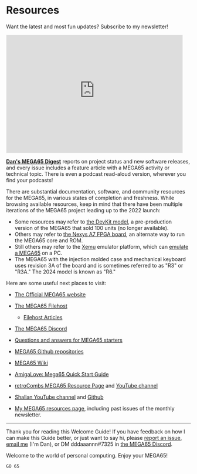 # Resources

Want the latest and most fun updates? Subscribe to my newsletter!

<iframe src="https://m65digest.substack.com/embed" width="480" height="320" style="border:1px solid #EEE; background:white;" frameborder="0" scrolling="no"></iframe>

[**Dan's MEGA65 Digest**](https://m65digest.substack.com/) reports on project status and new software releases, and every issue includes a feature article with a MEGA65 activity or technical topic. There is even a podcast read-aloud version, wherever you find your podcasts!

There are substantial documentation, software, and community resources for the MEGA65, in various states of completion and freshness. While browsing available resources, keep in mind that there have been multiple iterations of the MEGA65 project leading up to the 2022 launch:

-   Some resources may refer to [the DevKit model](https://c65gs.blogspot.com/2020/06/pre-ordering-for-mega65-developers-kits.html), a pre-production version of the MEGA65 that sold 100 units (no longer available).
-   Others may refer to [the Nexys A7 FPGA board](https://www.retrocombs.com/mega65-nexys4-livestream), an alternate way to run the MEGA65 core and ROM.
-   Still others may refer to the [Xemu](https://github.lgb.hu/xemu/) emulator platform, which can [emulate a MEGA65](https://github.com/lgblgblgb/xemu/wiki/MEGA65-help) on a PC.
-   The MEGA65 with the injection molded case and mechanical keyboard uses revision 3A of the board and is sometimes referred to as "R3" or "R3A." The 2024 model is known as "R6."

Here are some useful next places to visit:

-   [The Official MEGA65 website](https://mega65.org/)
-   [The MEGA65 Filehost](https://files.mega65.org/html/main.php)
    -   [Filehost Articles](https://files.mega65.org/html/main.php?ar=3c388c8c-bc3f-461b-84bb-e12dfd479ae2)
-   [The MEGA65 Discord](https://discord.gg/5DNvESf)
-   [Questions and answers for MEGA65 starters](https://files.mega65.org?ar=1a47ec2c-1b56-4bd9-8d89-5b12ab8b72ae)
-   [MEGA65 Github repositories](https://github.com/mega65)
-   [MEGA65 Wiki](https://mega65.atlassian.net/wiki/spaces/MEGA65/overview?homepageId=262231)

-   [AmigaLove: Mega65 Quick Start Guide](https://www.amigalove.com/viewtopic.php?f=13&p=14805)
-   [retroCombs MEGA65 Resource Page](https://retrocombs.com/mega65) and [YouTube channel](https://www.youtube.com/playlist?list=PLRVBh2hjFTomsrJnQdqFmoZUdT6qHocpo)
-   [Shallan YouTube channel](https://www.youtube.com/c/Shallan64?app=desktop) and [Github](https://github.com/smnjameson?tab=repositories)

-   [My MEGA65 resources page](https://dansanderson.com/mega65/), including past issues of the monthly newsletter.

---

Thank you for reading this Welcome Guide! If you have feedback on how I can make this Guide better, or just want to say hi, please [report an issue](https://github.com/dansanderson/mega65-welcome-guide/issues), [email me](mailto:contact@dansanderson.com) (I'm Dan), or DM dddaaannn#7325 in [the MEGA65 Discord](https://discord.gg/5DNvESf).

Welcome to the world of personal computing. Enjoy your MEGA65!

```
GO 65
```
